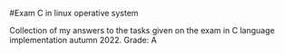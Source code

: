 #Exam C in linux operative system

Collection of my answers to the tasks given on the exam in C language implementation autumn 2022. 
Grade: A
